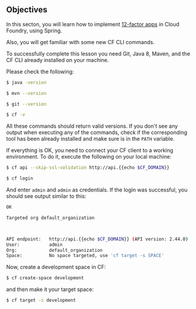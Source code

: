 ## Objectives

In this secton, you will learn how to implement [12-factor apps](http://12factor.net/) in Cloud Foundry, using Spring.

Also, you will get familiar with some new CF CLI commands.

To successfully complete this lesson you need Git, Java 8, Maven, and the CF CLI already installed on your machine.

Please check the following:
```sh
$ java -version
```
```sh
$ mvn --version
```
```sh
$ git --version
```
```sh
$ cf -v
```

All these commands should return valid versions. If you don't see any output when executing any of the commands, check if the corresponding tool has been already installed and make sure is in the `PATH` variable.

If everything is OK, you need to connect your CF client to a working environment. To do it, execute the following on your local machine:

```sh
$ cf api --skip-ssl-validation http://api.{{echo $CF_DOMAIN}}
```
```sh
$ cf login
```

And enter `admin` and `admin` as credentials. If the login was successful, you should see output similar to this:

```sh
OK

Targeted org default_organization



API endpoint:   http://api.{{echo $CF_DOMAIN}} (API version: 2.44.0)
User:           admin
Org:            default_organization
Space:          No space targeted, use 'cf target -s SPACE'
```

Now, create a development space in CF:

```sh
$ cf create-space development
```

and then make it your target space:

```sh
$ cf target -s development
```
